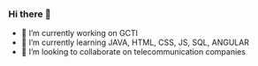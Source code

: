 ### Hi there 👋

- 🔭 I’m currently working on GCTI
- 🌱 I’m currently learning JAVA, HTML, CSS, JS, SQL, ANGULAR
- 👯 I’m looking to collaborate on telecommunication companies
